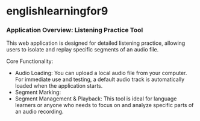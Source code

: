 # englishlearningfor9
### Application Overview: Listening Practice Tool

  This web application is designed for detailed listening practice, allowing users to isolate and replay specific segments
  of an audio file.

  Core Functionality:


   * Audio Loading: You can upload a local audio file from your computer. For immediate use and testing, a default audio
     track is automatically loaded when the application starts.
   * Segment Marking:
   * Segment Management & Playback:
  This tool is ideal for language learners or anyone who needs to focus on and analyze specific parts of an audio
  recording.
